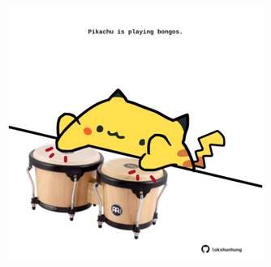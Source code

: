 <!-- built at 06/06/2025, 00:01:32 UTC -->
<p align="center">
  <img width="500" height="500" src="./ReadmeImage.svg">
</p>
